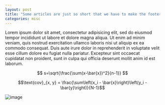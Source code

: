 ```yaml
---
layout: post
title: "Some articles are just so short that we have to make the footer stick"
categories: misc
---
```


Lorem ipsum dolor sit amet, consectetur adipisicing elit, sed do eiusmod tempor incididunt ut labore et dolore magna aliqua. Ut enim ad minim veniam, quis nostrud exercitation ullamco laboris nisi ut aliquip ex ea commodo consequat. Duis aute irure dolor in reprehenderit in voluptate velit esse cillum dolore eu fugiat nulla pariatur. Excepteur sint occaecat cupidatat non proident, sunt in culpa qui officia deserunt mollit anim id est laborum.

$$
s=\sqrt{\frac{\sum(x-\bar{x})^2}{n-1}}
$$

$$\text{cov}_{x, y} = \frac{\sum\left(x_i - \bar{x}\right)\left(y_i - \bar{y}\right)}{N-1}$$



![image](https://github.com/user-attachments/assets/c6e638f7-2969-41d8-b7bc-6a71edca16c1)

